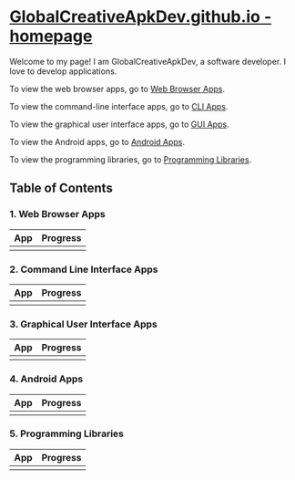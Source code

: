 # [GlobalCreativeApkDev.github.io - homepage](https://GlobalCreativeApkDev.github.io/)

Welcome to my page! I am GlobalCreativeApkDev, a software developer. I love to
develop applications.

To view the web browser apps, go to [Web Browser Apps](https://globalcreativeapkdev.github.io/web-browser-apps/).

To view the command-line interface apps, go to [CLI Apps](https://globalcreativeapkdev.github.io/cli-apps/).

To view the graphical user interface apps, go to [GUI Apps](https://globalcreativeapkdev.github.io/gui-apps/).

To view the Android apps, go to [Android Apps](https://globalcreativeapkdev.github.io/android-apps/).

To view the programming libraries, go to [Programming Libraries](https://globalcreativeapkdev.github.io/programming-libraries/).

## Table of Contents

### 1. Web Browser Apps

| App | Progress | 
|-----|----------|
|     |          | 

### 2. Command Line Interface Apps

| App | Progress | 
|-----|----------|
|     |          | 

### 3. Graphical User Interface Apps

| App | Progress | 
|-----|----------|
|     |          | 

### 4. Android Apps

| App | Progress | 
|-----|----------|
|     |          | 

### 5. Programming Libraries

| App | Progress | 
|-----|----------|
|     |          | 


